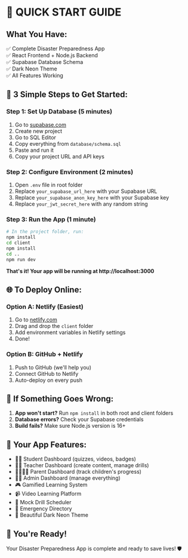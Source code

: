 # 🚀 **QUICK START GUIDE**

## **What You Have:**
✅ Complete Disaster Preparedness App  
✅ React Frontend + Node.js Backend  
✅ Supabase Database Schema  
✅ Dark Neon Theme  
✅ All Features Working  

## **🎯 3 Simple Steps to Get Started:**

### **Step 1: Set Up Database (5 minutes)**
1. Go to [supabase.com](https://supabase.com)
2. Create new project
3. Go to SQL Editor
4. Copy everything from `database/schema.sql`
5. Paste and run it
6. Copy your project URL and API keys

### **Step 2: Configure Environment (2 minutes)**
1. Open `.env` file in root folder
2. Replace `your_supabase_url_here` with your Supabase URL
3. Replace `your_supabase_anon_key_here` with your Supabase key
4. Replace `your_jwt_secret_here` with any random string

### **Step 3: Run the App (1 minute)**
```bash
# In the project folder, run:
npm install
cd client
npm install
cd ..
npm run dev
```

**That's it! Your app will be running at http://localhost:3000**

## **🌐 To Deploy Online:**

### **Option A: Netlify (Easiest)**
1. Go to [netlify.com](https://netlify.com)
2. Drag and drop the `client` folder
3. Add environment variables in Netlify settings
4. Done!

### **Option B: GitHub + Netlify**
1. Push to GitHub (we'll help you)
2. Connect GitHub to Netlify
3. Auto-deploy on every push

## **🔧 If Something Goes Wrong:**

1. **App won't start?** Run `npm install` in both root and client folders
2. **Database errors?** Check your Supabase credentials
3. **Build fails?** Make sure Node.js version is 16+

## **📱 Your App Features:**
- 👨‍🎓 Student Dashboard (quizzes, videos, badges)
- 👨‍🏫 Teacher Dashboard (create content, manage drills)
- 👨‍👩‍👧‍👦 Parent Dashboard (track children's progress)
- 👨‍💼 Admin Dashboard (manage everything)
- 🎮 Gamified Learning System
- 📹 Video Learning Platform
- 📅 Mock Drill Scheduler
- 🚨 Emergency Directory
- 🎨 Beautiful Dark Neon Theme

## **🎉 You're Ready!**

Your Disaster Preparedness App is complete and ready to save lives! 🛡️
